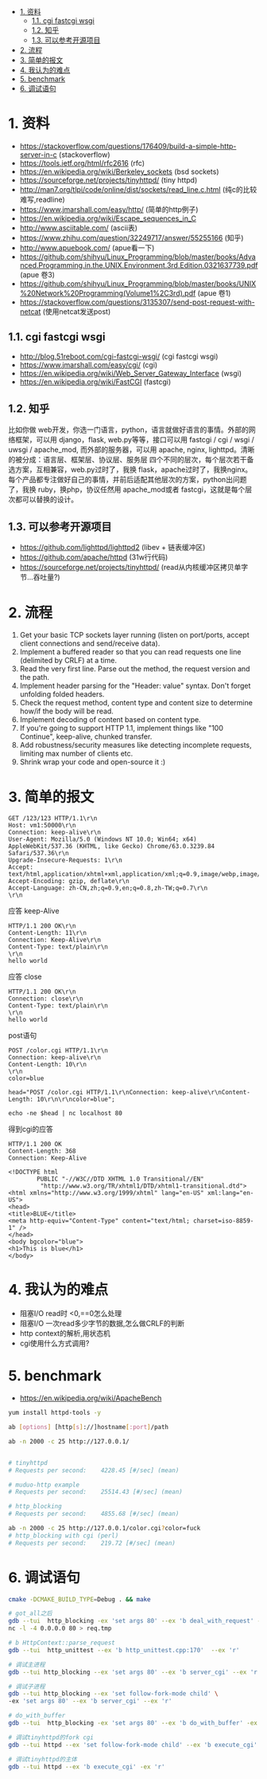 <!-- TOC -->

- [1. 资料](#1-资料)
    - [1.1. cgi fastcgi wsgi](#11-cgi-fastcgi-wsgi)
    - [1.2. 知乎](#12-知乎)
    - [1.3. 可以参考开源项目](#13-可以参考开源项目)
- [2. 流程](#2-流程)
- [3. 简单的报文](#3-简单的报文)
- [4. 我认为的难点](#4-我认为的难点)
- [5. benchmark](#5-benchmark)
- [6. 调试语句](#6-调试语句)

<!-- /TOC -->




<a id="markdown-1-资料" name="1-资料"></a>
# 1. 资料

* https://stackoverflow.com/questions/176409/build-a-simple-http-server-in-c (stackoverflow)
* https://tools.ietf.org/html/rfc2616 (rfc)
* https://en.wikipedia.org/wiki/Berkeley_sockets (bsd sockets)
* https://sourceforge.net/projects/tinyhttpd/ (tiny httpd)
* http://man7.org/tlpi/code/online/dist/sockets/read_line.c.html (纯c的比较难写,readline)
* https://www.jmarshall.com/easy/http/ (简单的http例子)
* https://en.wikipedia.org/wiki/Escape_sequences_in_C
* http://www.asciitable.com/ (ascii表)
* https://www.zhihu.com/question/32249717/answer/55255166 (知乎)
* http://www.apuebook.com/ (apue看一下)
* https://github.com/shihyu/Linux_Programming/blob/master/books/Advanced.Programming.in.the.UNIX.Environment.3rd.Edition.0321637739.pdf (apue 卷3)
* https://github.com/shihyu/Linux_Programming/blob/master/books/UNIX%20Network%20Programming(Volume1%2C3rd).pdf (apue 卷1)
* https://stackoverflow.com/questions/3135307/send-post-request-with-netcat (使用netcat发送post)

<a id="markdown-11-cgi-fastcgi-wsgi" name="11-cgi-fastcgi-wsgi"></a>
## 1.1. cgi fastcgi wsgi

* http://blog.51reboot.com/cgi-fastcgi-wsgi/ (cgi fastcgi wsgi)
* https://www.jmarshall.com/easy/cgi/ (cgi)
* https://en.wikipedia.org/wiki/Web_Server_Gateway_Interface (wsgi)
* https://en.wikipedia.org/wiki/FastCGI (fastcgi)

<a id="markdown-12-知乎" name="12-知乎"></a>
## 1.2. 知乎
比如你做 web开发，你选一门语言，python，语言就做好语言的事情。外部的网络框架，可以用 django，flask, web.py等等，接口可以用 fastcgi / cgi / wsgi / uwsgi / apache_mod, 而外部的服务器，可以用 apache, nginx, lighttpd。清晰的被分成：语言层、框架层、协议层、服务层 四个不同的层次，每个层次若干备选方案，互相兼容，web.py过时了，我换 flask，apache过时了，我换nginx。每个产品都专注做好自己的事情，并前后适配其他层次的方案，python出问题了，我换 ruby，换php，协议任然用 apache_mod或者 fastcgi，这就是每个层次都可以替换的设计。


<a id="markdown-13-可以参考开源项目" name="13-可以参考开源项目"></a>
## 1.3. 可以参考开源项目

* https://github.com/lighttpd/lighttpd2 (libev + 链表缓冲区)
* https://github.com/apache/httpd (31w行代码)
* https://sourceforge.net/projects/tinyhttpd/ (read从内核缓冲区拷贝单字节...吞吐量?)

<a id="markdown-2-流程" name="2-流程"></a>
# 2. 流程

1. Get your basic TCP sockets layer running (listen on port/ports, accept client connections and send/receive data).
2. Implement a buffered reader so that you can read requests one line (delimited by CRLF) at a time.
3. Read the very first line. Parse out the method, the request version and the path.
4. Implement header parsing for the "Header: value" syntax. Don't forget unfolding folded headers.
5. Check the request method, content type and content size to determine how/if the body will be read.
6. Implement decoding of content based on content type.
7. If you're going to support HTTP 1.1, implement things like "100 Continue", keep-alive, chunked transfer.
8. Add robustness/security measures like detecting incomplete requests, limiting max number of clients etc.
9. Shrink wrap your code and open-source it :)


<a id="markdown-3-简单的报文" name="3-简单的报文"></a>
# 3. 简单的报文

```
GET /123/123 HTTP/1.1\r\n
Host: vm1:50000\r\n
Connection: keep-alive\r\n
User-Agent: Mozilla/5.0 (Windows NT 10.0; Win64; x64) AppleWebKit/537.36 (KHTML, like Gecko) Chrome/63.0.3239.84 Safari/537.36\r\n
Upgrade-Insecure-Requests: 1\r\n
Accept: text/html,application/xhtml+xml,application/xml;q=0.9,image/webp,image/apng,*/*;q=0.8\r\n
Accept-Encoding: gzip, deflate\r\n
Accept-Language: zh-CN,zh;q=0.9,en;q=0.8,zh-TW;q=0.7\r\n
\r\n
```

应答 keep-Alive
```
HTTP/1.1 200 OK\r\n
Content-Length: 11\r\n
Connection: Keep-Alive\r\n
Content-Type: text/plain\r\n
\r\n
hello world
```

应答 close
```
HTTP/1.1 200 OK\r\n
Connection: close\r\n
Content-Type: text/plain\r\n
\r\n
hello world
```


post语句
```
POST /color.cgi HTTP/1.1\r\n
Connection: keep-alive\r\n
Content-Length: 10\r\n
\r\n
color=blue
```

```
head="POST /color.cgi HTTP/1.1\r\nConnection: keep-alive\r\nContent-Length: 10\r\n\r\ncolor=blue"; 

echo -ne $head | nc localhost 80
```

得到cgi的应答
```
HTTP/1.1 200 OK
Content-Length: 368
Connection: Keep-Alive

<!DOCTYPE html
        PUBLIC "-//W3C//DTD XHTML 1.0 Transitional//EN"
         "http://www.w3.org/TR/xhtml1/DTD/xhtml1-transitional.dtd">
<html xmlns="http://www.w3.org/1999/xhtml" lang="en-US" xml:lang="en-US">
<head>
<title>BLUE</title>
<meta http-equiv="Content-Type" content="text/html; charset=iso-8859-1" />
</head>
<body bgcolor="blue">
<h1>This is blue</h1>
</body>
```

<a id="markdown-4-我认为的难点" name="4-我认为的难点"></a>
# 4. 我认为的难点

* 阻塞I/O read时 <0,==0怎么处理
* 阻塞I/O 一次read多少字节的数据,怎么做CRLF的判断
* http context的解析,用状态机
* cgi使用什么方式调用?

<a id="markdown-5-benchmark" name="5-benchmark"></a>
# 5. benchmark

* https://en.wikipedia.org/wiki/ApacheBench

```bash
yum install httpd-tools -y

ab [options] [http[s]://]hostname[:port]/path

ab -n 2000 -c 25 http://127.0.0.1/


# tinyhttpd
# Requests per second:    4228.45 [#/sec] (mean)

# muduo-http example
# Requests per second:    25514.43 [#/sec] (mean)

# http_blocking
# Requests per second:    4855.68 [#/sec] (mean)

ab -n 2000 -c 25 http://127.0.0.1/color.cgi?color=fuck
# http_blocking with cgi (perl)
# Requests per second:    219.72 [#/sec] (mean)
```

<a id="markdown-6-调试语句" name="6-调试语句"></a>
# 6. 调试语句

```bash
cmake -DCMAKE_BUILD_TYPE=Debug . && make

# got_all之后
gdb --tui  http_blocking -ex 'set args 80' --ex 'b deal_with_request' -ex 'r'
nc -l -4 0.0.0.0 80 > req.tmp

# b HttpContext::parse_request
gdb --tui  http_unittest --ex 'b http_unittest.cpp:170'  --ex 'r'

# 调试主进程
gdb --tui http_blocking --ex 'set args 80' --ex 'b server_cgi' --ex 'r'

# 调试子进程
gdb --tui http_blocking --ex 'set follow-fork-mode child' \
-ex 'set args 80' --ex 'b server_cgi' --ex 'r'

# do_with_buffer
gdb --tui  http_blocking -ex 'set args 80' --ex 'b do_with_buffer' -ex 'r'

# 调试tinyhttpd的fork cgi
gdb --tui httpd --ex 'set follow-fork-mode child' --ex 'b execute_cgi' -ex 'r'

# 调试tinyhttpd的主体
gdb --tui httpd --ex 'b execute_cgi' -ex 'r'
```
